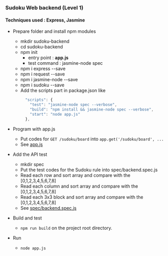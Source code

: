 ### Sudoku Web backend (Level 1)

#### Techniques used : Express, Jasmine

* Prepare folder and install npm modules
    * mkdir sudoku-backend
    * cd sudoku-backend
    * npm init
        * entry point : **app.js**
        * test command : jasmine-node spec
    * npm i express --save
    * npm i request --save
    * npm i jasmine-node --save
    * npm i sudoku --save
    * Add the scripts part in package.json like
      ```javascript  
        "scripts": {
          "test": "jasmine-node spec --verbose",
          "build": "npm install && jasmine-node spec --verbose",
          "start": "node app.js"
        },
      ```
 
* Program with app.js
    * Put codes for `GET /sudoku/board` into `app.get('/sudoku/board', ...`<br>
    * See [app.js](https://github.com/hotdeveloper/sudoku-backend/blob/master/app.js)

* Add the API test 
    * mkdir spec
    * Put the test codes for the Sudoku rule into spec/backend.spec.js
    * Read each row and sort array and compare with the [0,1,2,3,4,5,6,7,8]
    * Read each column and sort array and compare with the [0,1,2,3,4,5,6,7,8]
    * Read each 3x3 block and sort array and compare with the [0,1,2,3,4,5,6,7,8]
    * See [spec/backend.spec.js](https://github.com/hotdeveloper/sudoku-backend/blob/master/spec/backend.spec.js)

* Build and test
   * `npm run build` on the project root directory.
   
* Run
   * `node app.js`
